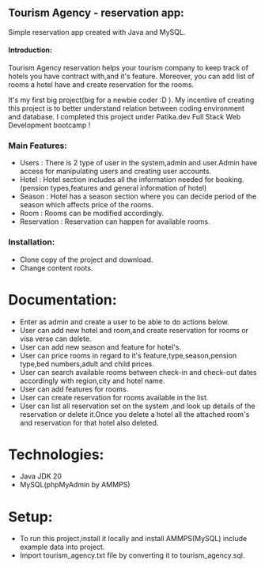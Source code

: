 ## Tourism Agency - reservation app:

Simple reservation app created with Java and MySQL.

#### Introduction:

Tourism Agency reservation helps your tourism company to keep track of hotels you have contract with,and it's feature.
Moreover, you can add list of rooms a hotel have and create reservation for the rooms.

It's my first big project(big for a newbie coder :D ). My incentive of creating this project is to better understand
relation between coding environment and database. I completed this project under Patika.dev Full Stack Web Development
bootcamp !

### Main Features:
- Users : There is 2 type of user in the system,admin and user.Admin have access for manipulating users and creating user accounts.
- Hotel : Hotel section includes all the information needed for booking.(pension types,features and general information of hotel)
- Season : Hotel has a season section where you can decide period of the season which affects price of the rooms.
- Room : Rooms can be modified accordingly.
- Reservation : Reservation can happen for available rooms.

### Installation:
- Clone copy of the project and download.
- Change content roots.

# Documentation:

- Enter as admin and create a user to be able to do actions below.
- User can add new hotel and room,and create reservation for rooms or visa verse can delete.
- User can add new season and feature for hotel's.
- User can price rooms in regard to it's feature,type,season,pension type,bed numbers,adult and child prices.
- User can search available rooms between check-in and check-out dates accordingly with region,city and hotel name.
- User can add features for rooms.
- User can create reservation for rooms available in the list.
- User can list all reservation set on the system ,and look up details of the reservation or delete it.Once you delete a hotel
  all the attached room's and reservation for that hotel also deleted.


# Technologies:
- Java JDK 20
- MySQL(phpMyAdmin by AMMPS)

# Setup:

- To run this project,install it locally and install AMMPS(MySQL) include example data into project.
- Import tourism_agency.txt file by converting it to tourism_agency.sql.
